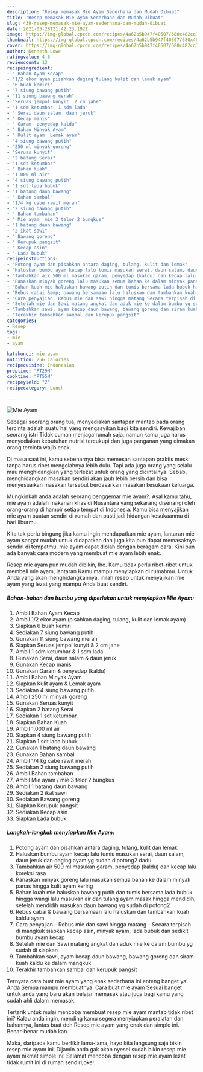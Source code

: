 ```yaml
---
description: "Resep memasak Mie Ayam Sederhana dan Mudah Dibuat"
title: "Resep memasak Mie Ayam Sederhana dan Mudah Dibuat"
slug: 439-resep-memasak-mie-ayam-sederhana-dan-mudah-dibuat
date: 2021-05-28T21:42:23.192Z
image: https://img-global.cpcdn.com/recipes/4a62b5b947f40507/680x482cq70/mie-ayam-foto-resep-utama.jpg
thumbnail: https://img-global.cpcdn.com/recipes/4a62b5b947f40507/680x482cq70/mie-ayam-foto-resep-utama.jpg
cover: https://img-global.cpcdn.com/recipes/4a62b5b947f40507/680x482cq70/mie-ayam-foto-resep-utama.jpg
author: Kenneth Lowe
ratingvalue: 4.6
reviewcount: 13
recipeingredient:
- " Bahan Ayam Kecap"
- "1/2 ekor ayam pisahkan daging tulang kulit dan lemak ayam"
- "6 buah kemiri"
- "7 siung bawang putih"
- "11 siung bawang merah"
- "Seruas jempol kunyit  2 cm jahe"
- "1 sdm ketumbar  1 sdm lada"
- " Serai daun salam  daun jeruk"
- " Kecap manis"
- " Garam  penyedap kaldu"
- " Bahan Minyak Ayam"
- " Kulit ayam  Lemak ayam"
- "4 siung bawang putih"
- "250 ml minyak goreng"
- "Seruas kunyit"
- "2 batang Serai"
- "1 sdt ketumbar"
- " Bahan Kuah"
- "1.000 ml air"
- "4 siung bawang putih"
- "1 sdt lada bubuk"
- "1 batang daun bawang"
- " Bahan sambal"
- "1/4 kg cabe rawit merah"
- "2 siung bawang putih"
- " Bahan tambahan"
- " Mie ayam  mie 3 telor 2 bungkus"
- "1 batang daun bawang"
- "2 ikat sawi"
- " Bawang goreng"
- " Kerupuk pangsit"
- " Kecap asin"
- " Lada bubuk"
recipeinstructions:
- "Potong ayam dan pisahkan antara daging, tulang, kulit dan lemak"
- "Haluskan bumbu ayam kecap lalu tumis masukan serai, daun salam, daun jeruk dan daging ayam yg sudah dipotong2 dadu"
- "Tambahkan air 500 ml masukan garam, penyedap (kaldu) dan kecap lalu koreksi rasa"
- "Panaskan minyak goreng lalu masukan semua bahan ke dalam minyak panas hingga kulit ayam kering"
- "Bahan kuah mie haluskan bawang putih dan tumis bersama lada bubuk hingga wangi lalu masukan air dan tulang ayam masak hingga mendidih, setelah mendidih masukan daun bawang yg sudah di potong2"
- "Rebus cabai &amp; bawang bersamaan lalu haluskan dan tambahkan kuah kaldu ayam"
- "Cara penyajian  Rebus mie dan sawi hingga matang Secara terpisah di mangkuk siapkan kecap asin, minyak ayam, lada bubuk dan sedikit bumbu ayam kecap"
- "Setelah mie dan Sawi matang angkat dan aduk mie ke dalam bumbu yg sudah di siapkan"
- "Tambahkan sawi, ayam kecap daun bawang, bawang goreng dan siram kuah kaldu ke dalam mangkuk"
- "Terakhir tambahkan sambal dan kerupuk pangsit"
categories:
- Resep
tags:
- mie
- ayam

katakunci: mie ayam 
nutrition: 256 calories
recipecuisine: Indonesian
preptime: "PT29M"
cooktime: "PT55M"
recipeyield: "2"
recipecategory: Lunch

---
```



![Mie Ayam](https://img-global.cpcdn.com/recipes/4a62b5b947f40507/680x482cq70/mie-ayam-foto-resep-utama.jpg)

Sebagai seorang orang tua, menyediakan santapan mantab pada orang tercinta adalah suatu hal yang mengasyikan bagi kita sendiri. Kewajiban seorang istri Tidak cuman menjaga rumah saja, namun kamu juga harus menyediakan kebutuhan nutrisi tercukupi dan juga panganan yang dimakan orang tercinta wajib enak.

Di masa  saat ini, kamu sebenarnya bisa memesan santapan praktis meski tanpa harus ribet mengolahnya lebih dulu. Tapi ada juga orang yang selalu mau menghidangkan yang terlezat untuk orang yang dicintainya. Sebab, menghidangkan masakan sendiri akan jauh lebih bersih dan bisa menyesuaikan masakan tersebut berdasarkan masakan kesukaan keluarga. 



Mungkinkah anda adalah seorang penggemar mie ayam?. Asal kamu tahu, mie ayam adalah makanan khas di Nusantara yang sekarang disenangi oleh orang-orang di hampir setiap tempat di Indonesia. Kamu bisa menyajikan mie ayam buatan sendiri di rumah dan pasti jadi hidangan kesukaanmu di hari liburmu.

Kita tak perlu bingung jika kamu ingin mendapatkan mie ayam, lantaran mie ayam sangat mudah untuk didapatkan dan juga kita pun dapat memasaknya sendiri di tempatmu. mie ayam dapat diolah dengan beragam cara. Kini pun ada banyak cara modern yang membuat mie ayam lebih enak.

Resep mie ayam pun mudah dibikin, lho. Kamu tidak perlu ribet-ribet untuk membeli mie ayam, lantaran Kamu mampu menyiapkan di rumahmu. Untuk Anda yang akan menghidangkannya, inilah resep untuk menyajikan mie ayam yang lezat yang mampu Anda buat sendiri.

<!--inarticleads1-->

##### Bahan-bahan dan bumbu yang diperlukan untuk menyiapkan Mie Ayam:

1. Ambil  Bahan Ayam Kecap
1. Ambil 1/2 ekor ayam (pisahkan daging, tulang, kulit dan lemak ayam)
1. Siapkan 6 buah kemiri
1. Sediakan 7 siung bawang putih
1. Gunakan 11 siung bawang merah
1. Siapkan Seruas jempol kunyit &amp; 2 cm jahe
1. Ambil 1 sdm ketumbar &amp; 1 sdm lada
1. Gunakan  Serai, daun salam &amp; daun jeruk
1. Gunakan  Kecap manis
1. Gunakan  Garam &amp; penyedap (kaldu)
1. Ambil  Bahan Minyak Ayam
1. Siapkan  Kulit ayam &amp; Lemak ayam
1. Sediakan 4 siung bawang putih
1. Ambil 250 ml minyak goreng
1. Gunakan Seruas kunyit
1. Siapkan 2 batang Serai
1. Sediakan 1 sdt ketumbar
1. Siapkan  Bahan Kuah
1. Ambil 1.000 ml air
1. Siapkan 4 siung bawang putih
1. Siapkan 1 sdt lada bubuk
1. Gunakan 1 batang daun bawang
1. Gunakan  Bahan sambal
1. Ambil 1/4 kg cabe rawit merah
1. Sediakan 2 siung bawang putih
1. Ambil  Bahan tambahan
1. Ambil  Mie ayam / mie 3 telor 2 bungkus
1. Ambil 1 batang daun bawang
1. Sediakan 2 ikat sawi
1. Sediakan  Bawang goreng
1. Siapkan  Kerupuk pangsit
1. Sediakan  Kecap asin
1. Siapkan  Lada bubuk




<!--inarticleads2-->

##### Langkah-langkah menyiapkan Mie Ayam:

1. Potong ayam dan pisahkan antara daging, tulang, kulit dan lemak
1. Haluskan bumbu ayam kecap lalu tumis masukan serai, daun salam, daun jeruk dan daging ayam yg sudah dipotong2 dadu
1. Tambahkan air 500 ml masukan garam, penyedap (kaldu) dan kecap lalu koreksi rasa
1. Panaskan minyak goreng lalu masukan semua bahan ke dalam minyak panas hingga kulit ayam kering
1. Bahan kuah mie haluskan bawang putih dan tumis bersama lada bubuk hingga wangi lalu masukan air dan tulang ayam masak hingga mendidih, setelah mendidih masukan daun bawang yg sudah di potong2
1. Rebus cabai &amp; bawang bersamaan lalu haluskan dan tambahkan kuah kaldu ayam
1. Cara penyajian  - Rebus mie dan sawi hingga matang - Secara terpisah di mangkuk siapkan kecap asin, minyak ayam, lada bubuk dan sedikit bumbu ayam kecap
1. Setelah mie dan Sawi matang angkat dan aduk mie ke dalam bumbu yg sudah di siapkan
1. Tambahkan sawi, ayam kecap daun bawang, bawang goreng dan siram kuah kaldu ke dalam mangkuk
1. Terakhir tambahkan sambal dan kerupuk pangsit




Ternyata cara buat mie ayam yang enak sederhana ini enteng banget ya! Anda Semua mampu membuatnya. Cara buat mie ayam Sesuai banget untuk anda yang baru akan belajar memasak atau juga bagi kamu yang sudah ahli dalam memasak.

Tertarik untuk mulai mencoba membuat resep mie ayam mantab tidak ribet ini? Kalau anda ingin, mending kamu segera menyiapkan peralatan dan bahannya, lantas buat deh Resep mie ayam yang enak dan simple ini. Benar-benar mudah kan. 

Maka, daripada kamu berfikir lama-lama, hayo kita langsung saja bikin resep mie ayam ini. Dijamin anda gak akan nyesel sudah bikin resep mie ayam nikmat simple ini! Selamat mencoba dengan resep mie ayam lezat tidak rumit ini di rumah sendiri,oke!.

